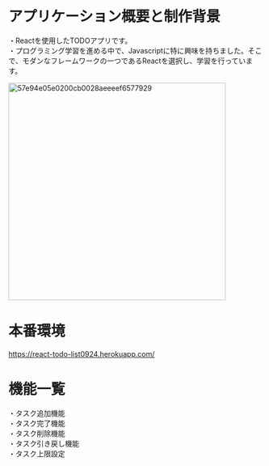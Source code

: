 # アプリケーション概要と制作背景
・Reactを使用したTODOアプリです。  
・プログラミング学習を進める中で、Javascriptに特に興味を持ちました。そこで、モダンなフレームワークの一つであるReactを選択し、学習を行っています。  

<img width="430" alt="57e94e05e0200cb0028aeeeef6577929" src="https://user-images.githubusercontent.com/72852755/101712277-81cd6280-3ad8-11eb-8ef2-081ff7f5c95a.png">  

# 本番環境
https://react-todo-list0924.herokuapp.com/

# 機能一覧
・タスク追加機能  
・タスク完了機能  
・タスク削除機能  
・タスク引き戻し機能  
・タスク上限設定  